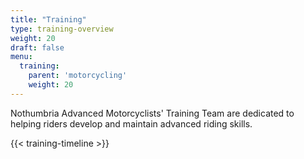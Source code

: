 ```yaml
---
title: "Training"
type: training-overview
weight: 20
draft: false
menu:
  training:
    parent: 'motorcycling'
    weight: 20
---
```


Nothumbria Advanced Motorcyclists' Training Team are dedicated to helping riders develop and maintain advanced riding skills.

{{< training-timeline >}}
